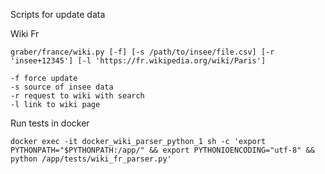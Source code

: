 Scripts for update data

Wiki Fr

```
graber/france/wiki.py [-f] [-s /path/to/insee/file.csv] [-r 'insee+12345'] [-l 'https://fr.wikipedia.org/wiki/Paris']

-f force update
-s source of insee data
-r request to wiki with search
-l link to wiki page
```


Run tests in docker

```
docker exec -it docker_wiki_parser_python_1 sh -c 'export PYTHONPATH="$PYTHONPATH:/app/" && export PYTHONIOENCODING="utf-8" && python /app/tests/wiki_fr_parser.py'
```

